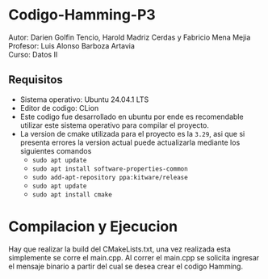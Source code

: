 # Codigo-Hamming-P3
Autor: Darien Golfin Tencio, Harold Madriz Cerdas y Fabricio Mena Mejia  
Profesor: Luis Alonso Barboza Artavia  
Curso: Datos II
## Requisitos
* Sistema operativo: Ubuntu 24.04.1 LTS
* Editor de codigo: CLion
* Este codigo fue desarrollado en ubuntu por ende es recomendable utilizar este sistema operativo para compilar el proyecto.
* La version de cmake utilizada para el proyecto es la `3.29`, asi que si presenta errores la version actual puede actualizarla mediante los siguientes comandos
  * `sudo apt update`
  * `sudo apt install software-properties-common`
  * `sudo add-apt-repository ppa:kitware/release`
  * `sudo apt update`
  * `sudo apt install cmake` 

# Compilacion y Ejecucion  
Hay que realizar la build del CMakeLists.txt, una vez realizada esta simplemente se corre el main.cpp.
Al correr el main.cpp se solicita ingresar el mensaje binario a partir del cual se desea crear el codigo Hamming.
